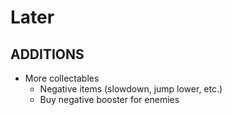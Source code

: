 # Later

## ADDITIONS
- More collectables
  - Negative items (slowdown, jump lower, etc.)
  - Buy negative booster for enemies